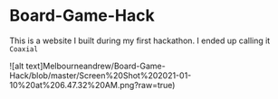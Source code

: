 # Board-Game-Hack

This is a website I built during my first hackathon. I ended up calling it `Coaxial`

![alt text]Melbourneandrew/Board-Game-Hack/blob/master/Screen%20Shot%202021-01-10%20at%206.47.32%20AM.png?raw=true)
